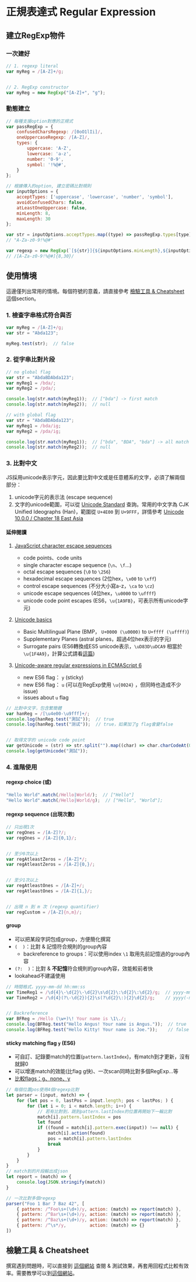 # 正規表達式 Regular Expression

## 建立RegExp物件

### 一次建好

```javascript
// 1. regexp literal
var myReg = /[A-Z]+/g;


// 2. RegExp constructor
var myReg = new RegExp("[A-Z]+", "g");
```

### 動態建立

```javascript
// 每種支援option對應的正規式
var passRegExp = {
    confusedCharsRegexp: /[0oO1lIi]/,
    oneUppercaseRegexp: /[A-Z]/,
    types: {
        uppercase: 'A-Z',
        lowercase: 'a-z',
        number: '0-9',
        symbol: '!%@#',
    }
};

// 根據傳入的option, 建立密碼比對規則
var inputOptions = {
    acceptTypes: ['uppercase', 'lowercase', 'number', 'symbol'],
    avoidConfusedChars: false,
    atLeastOneUppercase: false,
    minLength: 8,
    maxLength: 30
};

var str = inputOptions.acceptTypes.map((type) => passRegExp.types[type] || '').join('');
// "A-Za-z0-9!%@#"

var regexp = new RegExp(`[${str}]{${inputOptions.minLength},${inputOptions.maxLength}}`);
// /[A-Za-z0-9!%@#]{8,30}/
```

## 使用情境

這邊僅列出常用的情境。每個符號的意義，請直接參考 [檢驗工具 & Cheatsheet](https://github.com/104corp/f2e-technote/blob/master/Book/%E3%80%90Book%E3%80%91Javasript%20Good%20Part/Chapter%20%237.md#檢驗工具--cheatsheet) 這個section。

### 1. 檢查字串格式符合與否
```javascript
var myReg = /[A-Z]+/g;
var str = "Abda123";

myReg.test(str);  // false
```

### 2. 從字串比對片段
```javascript
// no global flag
var str = "AbdaBDAbda123";
var myReg1 = /bda/;
var myReg2 = /pda/;

console.log(str.match(myReg1));  // ["bda"] -> first match
console.log(str.match(myReg2));  // null
```
```javascript
// with global flag
var str = "AbdaBDAbda123";
var myReg1 = /bda/ig;
var myReg2 = /pda/ig;

console.log(str.match(myReg1));  // ["bda", "BDA", "bda"] -> all match
console.log(str.match(myReg2));  // null
```


### 3. 比對中文
JS採用unicode表示字元，因此要比對中文或是任意體系的文字，必須了解兩個部分：

1. unicode字元的表示法 (escape sequence)
2. 文字的unicode範圍，可以從 [Unicode Standard](http://www.unicode.org/versions/Unicode10.0.0/) 查詢。常用的中文字為 CJK Unified Ideographs (Han)，範圍從 ```U+4E00``` 到 ```U+9FFF```，詳情參考 [Unicode 10.0.0 / Chapter 18 East Asia](http://www.unicode.org/versions/Unicode10.0.0/ch18.pdf)


#### 延伸閱讀
1. [JavaScript character escape sequences](https://mathiasbynens.be/notes/javascript-escapes)
    * code points、code units
    * single character escape sequence (```\n```、```\f```...)
    * octal escape sequences (```\0``` to ```\256```)
    * hexadecimal escape sequences (2位hex，```\x00``` to ```\xff```)
    * control escape sequences (不分大小寫a-z，```\ca``` to ```\cz```)
    * unicode escape sequences (4位hex，```\u0000``` to ```\uffff```)
    * unicode code point escapes (ES6，```\u{1A9FB}```，可表示所有unicode字元)

2. [Unicode basics](https://mathiasbynens.be/notes/javascript-unicode#unicode-basics)
    * Basic Multilingual Plane (BMP， ```U+0000 (\u0000)``` to ```U+ffff (\uffff)```)
    * Supplementary Planes (astral planes，超過4位hex表示的字元)
    * Surrogate pairs (ES6轉換成ES5 unicode表示，```\uD83D\uDCA9``` 相當於 ```\u{1F4A9}```，計算公式請看[這篇](https://mathiasbynens.be/notes/javascript-encoding#surrogate-formulae))

3. [Unicode-aware regular expressions in ECMAScript 6](https://mathiasbynens.be/notes/es6-unicode-regex)
    * new ES6 flag： ```y``` (sticky)
    * new ES6 flag： ```u``` (可以在RegExp使用 ```\u{0024}``` ，但同時也造成不少issue)
    * issues about ```u``` flag

```javascript
// 比對中文字，包含繁簡體
var hanReg = /[\u4e00-\u9fff]+/;
console.log(hanReg.test("測試"));  // true
console.log(hanReg.test("测试"));  // true，如果加了g flag會變false


// 取得文字的 unicode code point
var getUnicode = (str) => str.split("").map((char) => char.charCodeAt(0).toString(16));
console.log(getUnicode("測試"));
```

### 4. 進階使用

#### regexp choice (或)
```javascript
"Hello World".match(/Hello|World/);  // ["Hello"]
"Hello World".match(/Hello|World/g);  // ["Hello", "World"];
```

#### regexp sequence (出現次數)
```javascript
// 只出現1次
var regOnes = /[A-Z]?/;
var regOnes = /[A-Z]{0,1}/;


// 至少0次以上
var regAtleastZeros = /[A-Z]*/;
var regAtleastZeros = /[A-Z]{0,}/;


// 至少1次以上
var regAtleastOnes = /[A-Z]+/;
var regAtleastOnes = /[A-Z]{1,}/;


// 出現 n 到 m 次 (regexp quantifier)
var regCustom = /[A-Z]{n,m}/;
```

#### group
* 可以把某段字詞包成group，方便簡化撰寫
* ```(  )```：比對 & 記憶符合規則的group內容
    * backreference to groups：可以使用index ```\1``` 取用先前記憶過的group內容
* ```(?:  )```：比對 & **不記憶**符合規則的group內容，效能較前者快
* lookahead不建議使用

```javascript
// 時間格式，yyyy-mm-dd hh:mm:ss
var TimeReg1 = /\d{4}\-\d{2}\-\d{2}\s\d{2}\:\d{2}\:\d{2}/g;  // yyyy-mm-dd\shh:mm:ss
var TimeReg2 = /\d{4}(?\-\d{2}){2}\s(?\d{2}\:){2}\d{2}/g;    // yyyy(-mm)(-dd)\s(hh:)(mm:)ss


// Backreference
var BFReg = /Hello (\w+)\! Your name is \1\./;
console.log(BFReg.test("Hello Angus! Your name is Angus."));  // true
console.log(BFReg.test("Hello Kitty! Your name is Joe."));    // false
```

#### sticky matching flag ```y``` (ES6)
* 可自訂、記錄要match的位置(```pattern.lastIndex```)，有match到才更新，沒有就歸0
* 可以增進match的效能(比flag g快)、一次scan同時比對多個RegExp...等
* [比較flags：g、none、y](http://www.loganfranken.com/blog/831/es6-everyday-sticky-regex-matches/)


```javascript
// 每個位置pos使用4個regexp比對
let parser = (input, match) => {
    for (let pos = 0, lastPos = input.length; pos < lastPos; ) {
        for (let i = 0; i < match.length; i++) {
            // 若有比對到，跳到pattern.lastIndex的位置再開始下一輪比對
            match[i].pattern.lastIndex = pos
            let found
            if ((found = match[i].pattern.exec(input)) !== null) {
                match[i].action(found)
                pos = match[i].pattern.lastIndex
                break
            }
        }
    }
}
// match到的片段輸出成json
let report = (match) => {
    console.log(JSON.stringify(match))
}

// 一次比對多個regexp
parser("Foo 1 Bar 7 Baz 42", [
    { pattern: /^Foo\s+(\d+)/y, action: (match) => report(match) },
    { pattern: /^Bar\s+(\d+)/y, action: (match) => report(match) },
    { pattern: /^Baz\s+(\d+)/y, action: (match) => report(match) },
    { pattern: /^\s*/y,         action: (match) => {}            }
])
```

## 檢驗工具 & Cheatsheet
撰寫遇到問題時，可以直接到 [這個網站](http://regexr.com/) 查閱 & 測試效果，再套用回程式比較有效率。需要教學可以到[這個網站](https://regexone.com/)。